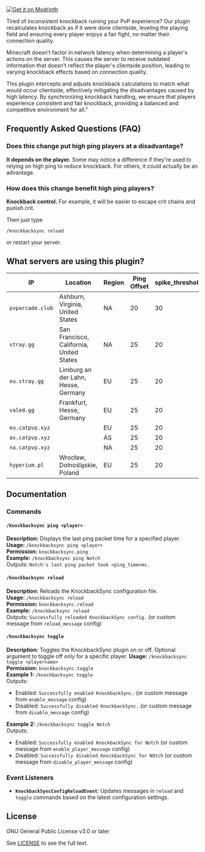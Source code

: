[![Get it on Modrinth](https://img.shields.io/badge/Get%20it%20on-Modrinth-green?style=for-the-badge&logo=modrinth)](https://modrinth.com/plugin/knockbacksync)

Tired of inconsistent knockback ruining your PvP experience? Our plugin recalculates knockback as if it were done clientside, leveling the playing field and ensuring every player enjoys a fair fight, no matter their connection quality.

Minecraft doesn’t factor in network latency when determining a player's actions on the server. This causes the server to receive outdated information that doesn’t reflect the player's clientside position, leading to varying knockback effects based on connection quality.

This plugin intercepts and adjusts knockback calculations to match what would occur clientside, effectively mitigating the disadvantages caused by high latency. By synchronizing knockback handling, we ensure that players experience consistent and fair knockback, providing a balanced and competitive environment for all."
## Frequently Asked Questions (FAQ)

### Does this change put high ping players at a disadvantage?
**It depends on the player.** Some may notice a difference if they're used to relying on high ping to reduce knockback. For others, it could actually be an advantage.

### How does this change benefit high ping players?
**Knockback control.** For example, it will be easier to escape crit chains and punish crit.

Then just type
```
/knockbacksync reload
```
or restart your server.

## What servers are using this plugin?
| IP               | Location                                 | Region | Ping Offset | spike_threshold |
|------------------|------------------------------------------|--------|-------------|-----------------|
| `pvparcade.club` | Ashburn, Virginia, United States         | NA     | 20          | 30              |
| `stray.gg`       | San Francisco, California, United States | NA     | 25          | 20              |
| `eu.stray.gg`    | Limburg an der Lahn, Hesse, Germany      | EU     | 25          | 20              |
| `valed.gg`       | Frankfurt, Hesse, Germany                | EU     | 25          | 20              |
| `eu.catpvp.xyz`  |                                          | EU     | 25          | 20              |
| `as.catpvp.xyz`  |                                          | AS     | 25          | 20              |
| `na.catpvp.xyz`  |                                          | NA     | 25          | 20              |
| `hyperium.pl`    | Wrocław, Dolnośląskie, Poland            | EU     | 25          | 20              |

## Documentation
### Commands
#### **`/knockbacksync ping <player>`**
**Description:** Displays the last ping packet time for a specified player.  
**Usage:** `/knockbacksync ping <player>`  
**Permission:** `knockbacksync.ping`  
**Example:** `/knockbacksync ping Notch`  
Outputs: `Notch's last ping packet took <ping_time>ms.`

#### **`/knockbacksync reload`**
**Description:** Reloads the KnockbackSync configuration file.  
**Usage:** `/knockbacksync reload`  
**Permission:** `knockbacksync.reload`  
**Example:** `/knockbacksync reload`  
Outputs: `Successfully reloaded KnockbackSync config.` (or custom message from `reload_message` config)

#### **`/knockbacksync toggle`**
**Description:** Toggles the KnockbackSync plugin on or off.  Optional argument to toggle off only for a specific player.
**Usage:** `/knockbacksync toggle <playername>`  
**Permission:** `knockbacksync.toggle`  
**Example 1:** `/knockbacksync toggle`  
Outputs:
- Enabled: `Successfully enabled KnockbackSync.` (or custom message from `enable_message` config)
- Disabled: `Successfully disabled KnockbackSync.` (or custom message from `disable_message` config)  

**Example 2:** `/knockbacksync toggle Notch`  
  Outputs:
- Enabled: `Successfully enabled KnockbackSync for Notch` (or custom message from `enable_player_message` config)
- Disabled: `Successfully disabled KnockbackSync for NOtch` (or custom message from `disable_player_message` config)

### Event Listeners
- **`KnockbackSyncConfigReloadEvent`**: Updates messages in `reload` and `toggle` commands based on the latest configuration settings.

## License
GNU General Public License v3.0 or later

See [LICENSE](LICENSE) to see the full text.